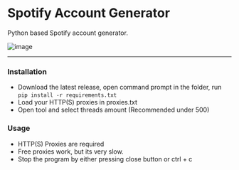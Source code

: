 # Spotify Account Generator 
Python based Spotify account generator.

![image](https://user-images.githubusercontent.com/51265624/165152578-1a23d9f1-84f7-4a9a-b6e9-8d806ac5e389.png)

--------------------------------------
### Installation
- Download the latest release, open command prompt in the folder, run `pip install -r requirements.txt`
- Load your HTTP(S) proxies in proxies.txt
- Open tool and select threads amount (Recommended under 500)

### Usage

- HTTP(S) Proxies are required
- Free proxies work, but its very slow.
- Stop the program by either pressing close button or ctrl + c
